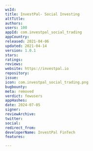 ```yaml
---
wsId: 
title: InvestPal- Social Investing
altTitle: 
authors: 
users: 100
appId: com.investpal_social_trading
appCountry: 
released: 2021-04-06
updated: 2021-04-14
version: 1.0.1
stars: 
ratings: 
reviews: 
website: https://investpal.io
repository: 
issue: 
icon: com.investpal_social_trading.png
bugbounty: 
meta: removed
verdict: fewusers
appHashes: 
date: 2024-07-05
signer: 
reviewArchive: 
twitter: 
social: 
redirect_from: 
developerName: InvestPal FinTech
features: 

---
```


